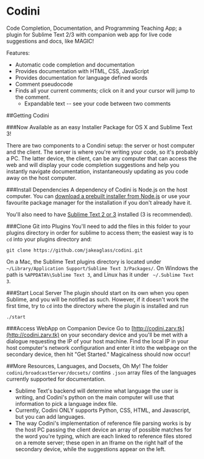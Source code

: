 Codini
======

Code Completion, Documentation, and Programming Teaching App; a plugin for Sublime Text 2/3 with companion web app for live code suggestions and docs, like MAGIC!

Features:
- Automatic code completion and documentation 
- Provides documentation with HTML, CSS, JavaScript
- Provides documentation for language defined words
- Comment pseudocode
- Finds all your current comments; click on it and your cursor will jump to the comment.
	- Expandable text -- see your code between two comments

##Getting Codini

###Now Available as an easy Installer Package for OS X and Sublime Text 3!

There are two components to a Condini setup: the server or host computer and the client. The server is where you're writing your code, so it's probably a PC. The latter device, the client, can be any computer that can access the web and will display your code completion suggestions and help you instantly navigate documentation, instantaneously updating as you code away on the host computer.

###Install Dependencies
A dependency of Codini is Node.js on the host computer. You can [download a prebuilt installer from Node.js](http://nodejs.org/download/) or use your favourite package manager for the installation if you don't already have it.

You'll also need to have [Sublime Text 2 or 3](http://www.sublimetext.com/) installed (3 is recommended). 

###Clone Git into Plugins
You'll need to add the files in this folder to your plugins directory in order for sublime to access them; the easiest way is to `cd` into your plugins directory and:

`git clone https://github.com/jakeaglass/codini.git`

On a Mac, the Sublime Text plugins directory is located under `~/Library/Application Support/Sublime Text 3/Packages/`. On Windows the path is `%APPDATA%\Sublime Text 3`, and Linux has it under ` ~/.Sublime Text 3`. 

###Start Local Server
The plugin should start on its own when you open Sublime, and you will be notified as such. However, if it doesn't work the first time, try to `cd` into the directory where the plugin is installed and run

`./start`

###Access WebApp on Companion Device
Go to [http://codini.zarv.tk](http://codini.zarv.tk) on your secondary device and you'll be met with a dialogue requesting the IP of your host machine. Find the local IP in your host computer's network configuration and enter it into the webpage on the secondary device, then hit "Get Started." Magicalness should now occur!

##More Resources, Languages, and Docsets, Oh My!
The folder `codini/broadcastServer/docsets/` contins `.json` array files of the languages currently supported for documentation.

- Sublime Text's backend will determine what language the user is writing, and Codini's python on the main computer will use that information to pick a language index file.
- Currently, Codini ONLY supports Python, CSS, HTML, and Javascript, but you can add languages.
- The way Codini's implementation of reference file parsing works is by the host PC passing the client device an array of possible matches for the word you're typing, which are each linked to reference files stored on a remote server; these open in an Iframe on the right half of the secondary device, while the suggestions appear on the left.
